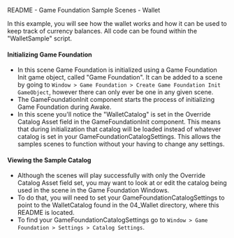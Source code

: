 README - Game Foundation Sample Scenes - Wallet

In this example, you will see how the wallet works and how it can be used to keep track of currency balances.
All code can be found within the "WalletSample" script.

#### Initializing Game Foundation
* In this scene Game Foundation is initialized using a Game Foundation Init game object, called "Game Foundation".
  It can be added to a scene by going to `Window > Game Foundation > Create Game Foundation Init GameObject`, however there can only ever be one in any given scene.
* The GameFoundationInit component starts the process of initializing Game Foundation during Awake.
* In this scene you'll notice the "WalletCatalog" is set in the Override Catalog Asset field in the GameFoundationInit component.
  This means that during initialization that catalog will be loaded instead of whatever catalog is set in your GameFoundationCatalogSettings. 
  This allows the samples scenes to function without your having to change any settings.

#### Viewing the Sample Catalog
* Although the scenes will play successfully with only the Override Catalog Asset field set, you may want to look at or edit the catalog being used in the scene in the Game Foundation Windows.
* To do that, you will need to set your GameFoundationCatalogSettings to point to the WalletCatalog found in the 04_Wallet directory, where this README is located.
* To find your GameFoundationCatalogSettings go to `Window > Game Foundation > Settings > Catalog Settings`.
